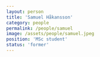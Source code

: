 ```yaml
---
layout: person
title: 'Samuel Håkansson'
category: people
permalink: /people/samuel
image: /assets/people/samuel.jpeg
position: 'MSc student'
status: 'former'
---
```

